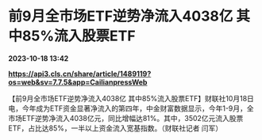 # 前9月全市场ETF逆势净流入4038亿 其中85%流入股票ETF

**2023-10-18 13:42**

**https://api3.cls.cn/share/article/1489119?os=web&sv=7.7.5&app=CailianpressWeb**

【前9月全市场ETF逆势净流入4038亿 其中85%流入股票ETF】财联社10月18日电，今年成为ETF资金显著净流入的第四年，中金财富数据显示，今年1-9月，全市场ETF逆势净流入4038亿元，同比增幅达81%。其中，3502亿元流入股票ETF，占比达85%，一半以上资金流入宽基指数。（财联社记者 闫军）